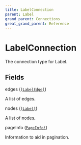 ```yaml
---
title: LabelConnection
parent: Label
grand_parent: Connections
great_grand_parent: Reference
---
```


# LabelConnection

The connection type for Label.

## Fields

<div class="field-entry ">
  <span id="edges" class="field-name anchored">edges (<code><a href="/docs/reference/connection_type/labeledge">[LabelEdge]</a></code>)</span>

  <div class="description-wrapper">
   <p>A list of edges.</p>

  </div>
</div>

<div class="field-entry ">
  <span id="nodes" class="field-name anchored">nodes (<code><a href="/docs/reference/object/label">[Label]</a></code>)</span>

  <div class="description-wrapper">
   <p>A list of nodes.</p>

  </div>
</div>

<div class="field-entry ">
  <span id="pageinfo" class="field-name anchored">pageInfo (<code><a href="/docs/reference/object/pageinfo">PageInfo!</a></code>)</span>

  <div class="description-wrapper">
   <p>Information to aid in pagination.</p>

  </div>
</div>

